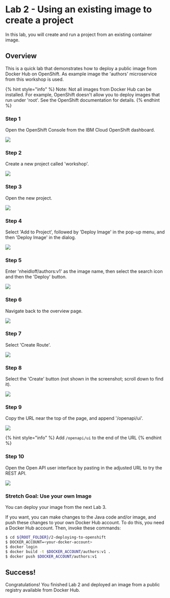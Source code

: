 # Lab 2 - Using an existing image to create a project

In this lab, you will create and run a project from an existing container image.

## Overview

This is a quick lab that demonstrates how to deploy a public image from Docker Hub on OpenShift. As example image the 'authors' microservice from this workshop is used. <!-- ed. - From which workshop? I haven't encountered an `authors` microservice just yet. -->

{% hint style="info" %}
Note: Not all images from Docker Hub can be installed. For example, OpenShift doesn't allow you to deploy images that run under 'root'. See the OpenShift documentation for details.
{% endhint %}

### Step 1

Open the OpenShift Console from the IBM Cloud OpenShift dashboard.

![](../.gitbook/assets/assets_-LtBxDkdPh1ZKmLAzW5v_-LtiA8xoR9evM5RpWqWE_-LtiG3Xhqxy_f92J_NC6_image.png)

### Step 2

Create a new project called 'workshop'.

![](../.gitbook/assets/assets_-LtBxDkdPh1ZKmLAzW5v_-LtiA8xoR9evM5RpWqWE_-LtiG6sKX1GLkNnwsKGD_image.png)

### Step 3

Open the new project.

![](../.gitbook/assets/assets_-LtBxDkdPh1ZKmLAzW5v_-LtiA8xoR9evM5RpWqWE_-LtiGArv8XAobekyajGc_image.png)

### Step 4

Select 'Add to Project', followed by 'Deploy Image' in the pop-up menu, and then 'Deploy Image' in the dialog.

![](../.gitbook/assets/assets_-LtBxDkdPh1ZKmLAzW5v_-LtiA8xoR9evM5RpWqWE_-LtiGF9_KJN2mKkBlNku_image.png)

### Step 5

Enter 'nheidloff/authors:v1' as the image name, then select the search icon and then the 'Deploy' button.

![](../.gitbook/assets/assets_-LtBxDkdPh1ZKmLAzW5v_-LtiA8xoR9evM5RpWqWE_-LtiGIGDIs2-4z0I2z0H_image.png)

### Step 6

Navigate back to the overview page.

![](../.gitbook/assets/assets_-LtBxDkdPh1ZKmLAzW5v_-LtiA8xoR9evM5RpWqWE_-LtiGMj6Saqb-9Gm7uy__image.png)

### Step 7

Select 'Create Route'.

![](../.gitbook/assets/assets_-LtBxDkdPh1ZKmLAzW5v_-LtiA8xoR9evM5RpWqWE_-LtiGPdbdT1F2RjVG_eK_image.png)

### Step 8

Select the 'Create' button (not shown in the screenshot; scroll down to find it).

![](../.gitbook/assets/assets_-LtBxDkdPh1ZKmLAzW5v_-LtiA8xoR9evM5RpWqWE_-LtiGSVIhmj0Kn3iuPoC_image.png)

### Step 9

Copy the URL near the top of the page, and append '/openapi/ui'.

![](../.gitbook/assets/assets_-LtBxDkdPh1ZKmLAzW5v_-LtiA8xoR9evM5RpWqWE_-LtiGVIO2z7C4sIM2eDq_image.png)

{% hint style="info" %}
Add `/openapi/ui` to the end of the URL
{% endhint %}

### Step 10

Open the Open API user interface by pasting in the adjusted URL to try the REST API.

![](../.gitbook/assets/assets_-LtBxDkdPh1ZKmLAzW5v_-LtiA8xoR9evM5RpWqWE_-LtiGZZBOVOQDdQ5b-96_image.png)

### Stretch Goal: Use your own Image

You can deploy your image from the next Lab 3. <!-- ed. - So should they come back here after completing the next lab? -->

If you want, you can make changes to the Java code and/or image, and push these changes to your own Docker Hub account. To do this, you need a Docker Hub account. Then, invoke these commands:

```bash
$ cd ${ROOT_FOLDER}/2-deploying-to-openshift
$ DOCKER_ACCOUNT=<your-docker-account>
$ docker login
$ docker build -t $DOCKER_ACCOUNT/authors:v1 .
$ docker push $DOCKER_ACCOUNT/authors:v1
```

## Success!

Congratulations! You finished Lab 2 and deployed an image from a public registry available from Docker Hub.
